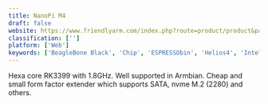 ```yaml
---
title: NanoPi M4
draft: false 
website: https://www.friendlyarm.com/index.php?route=product/product&path=69&product_id=234
classification: ['']
platform: ['Web']
keywords: ['BeagleBone Black', 'Chip', 'ESPRESSObin', 'Helios4', 'Intel NUC', 'Intel NUC Kit NUC7i3BNH', 'Novasom Industries M7', 'Olimex A64-OLinuXino', 'Orange Pi PC', 'Raspberry Pi 3 Model B', 'Tessel 2', 'The Parallella Board', 'esp32']
---
```

Hexa core RK3399 with 1.8GHz. Well supported in Armbian. Cheap and small form factor extender which supports SATA, nvme M.2 (2280) and others.